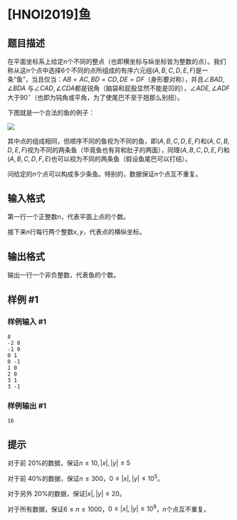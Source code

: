 # [HNOI2019]鱼

## 题目描述

在平面坐标系上给定$n$个不同的整点（也即横坐标与纵坐标皆为整数的点）。我们称从这$n$个点中选择6个不同的点所组成的有序六元组$(A,B,C,D,E,F)$是一条“鱼”，当且仅当：$AB=AC,BD=CD,DE=DF$（身形要对称），并且$\angle BAD,\angle BDA$ 与$\angle CAD,\angle CDA$都是锐角（脑袋和屁股显然不能是凹的），$\angle ADE,\angle ADF$ 大于$90^\circ$（也即为钝角或平角，为了使尾巴不至于翘那么别扭）。

下图就是一个合法的鱼的例子：

![](https://cdn.luogu.com.cn/upload/pic/56001.png)

其中点的组成相同，但顺序不同的鱼视为不同的鱼，即$(A,B,C,D,E,F)$和$(A,C,B,D,E,F)$视为不同的两条鱼（毕竟鱼也有背和肚子的两面），同理$(A,B,C,D,E,F)$和$(A,B,C,D,F,E)$也可以视为不同的两条鱼（假设鱼尾巴可以打结）。

问给定的$n$个点可以构成多少条鱼。特别的，数据保证$n$个点互不重复。


## 输入格式

第一行一个正整数$n$，代表平面上点的个数。

接下来$n$行每行两个整数$x,y$，代表点的横纵坐标。

## 输出格式

输出一行一个非负整数，代表鱼的个数。

## 样例 #1

### 样例输入 #1
```
8
-2 0
-1 0
0 1
0 -1
1 0
2 0
3 1
3 -1
```

### 样例输出 #1

```
16
```

## 提示

对于前 20%的数据，保证$n \leq 10,|x|,|y| \leq 5$

对于前 40%的数据，保证$n \leq 300$，$0 \leq |x|,|y| \leq 10^5$。

对于另外 20%的数据，保证$|x|,|y| \leq 20$。

对于所有数据，保证$6 \leq n \leq 1000$，$0 \leq |x|, |y| \leq 10^9$，$n$个点互不重复。

